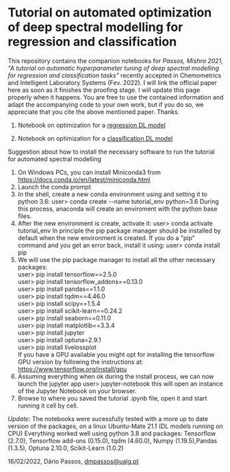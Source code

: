 
# Tutorial on automated optimization of deep spectral modelling for regression and classification
This repository contains the companion notebooks for *Passos, Mishra 2021, "A tutorial on automatic hyperparameter tuning of deep spectral modelling for regression and classification tasks"* recently accepted in Chemometrics and Intelligent Laboratory Systems (Fev. 2022). I will link the official paper here as soon as it finishes the proofing stage. I will update this page properly when it happens. You are free to use the contained information and adapt the accompanying code to your own work, but if you do so, we appreciate that you cite the above mentioned paper. Thanks.

1) Notebook on optimization for a <a href="https://github.com/dario-passos/DeepLearning_for_VIS-NIR_Spectra/blob/master/notebooks/Tutorial_on_DL_optimization/1)%20optimization_tutorial_regression.ipynb" target="_top">regression DL model</a>

2) Notebook on optimization for a <a href="https://github.com/dario-passos/DeepLearning_for_VIS-NIR_Spectra/blob/master/notebooks/Tutorial_on_DL_optimization/2)%20optimization_tutorial_classification.ipynb" target="_top">classification DL model</a>
 
 

Suggestion about how to install the necessary software to run the tutorial for automated spectral modelling

1) On Windows PCs, you can install Miniconda3 from https://docs.conda.io/en/latest/miniconda.html
2) Launch the conda prompt
3) In the shell, create a new conda environment using and setting it to python 3.6:
user> conda create --name tutorial_env python=3.6
During this process, anaconda will create an enviroment with the python base files.
4) After the new environment is create, activate it:
user> conda activate tutorial_env
In principle the pip package manager should be installed by default when the new environment is created. If you do a "pip" command and you get an error back, install it using:
user> conda install pip
5) We will use the pip package manager to install all the other necessary packages:<br>
	user> pip install tensorflow==2.5.0<br>
	user> pip install tensorflow_addons==0.13.0<br>
	user> pip install pandas==1.1.0<br>
	user> pip install tqdm==4.46.0<br>
	user> pip install scipy==1.5.4<br>
	user> pip install scikit-learn==0.24.2<br>
	user> pip install seaborn==0.11.0<br>
	user> pip install matplotlib==3.3.4<br>
	user> pip install jupyter<br>
	user> pip install optuna=2.9.1<br>
	user> pip install livelossplot<br>
If you have a GPU available you might opt for installing the tensorflow GPU version by following the instructions at: https://www.tensorflow.org/install/gpu
6) Assuming everything when ok during the install process, we can now launch the jupyter app
	user> jupyter-notebook
this will open an instance of the Jupyter Notebook on your browser.
7) Browse to where you saved the tutorial .ipynb file, open it and start running it cell by cell.


*Update:*
The notebooks were sucessfully tested with a more up to date version of the packages, on a linux Ubuntu-Mate 21.1 (DL models running on CPU)
Everything worked well using python 3.8 and packages: Tensorflow (2.7.0), Tensorflow add-ons (0.15.0), tqdm (4.60.0), Numpy (1.19.5),Pandas (1.3.5), Optuna  2.10.0, Scikit-Learn (1.0.2)

16/02/2022, Dário Passos, dmpassos@ualg.pt

